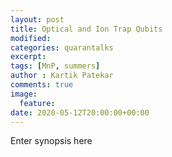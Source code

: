 ```yaml
---
layout: post
title: Optical and Ion Trap Qubits
modified:
categories: quarantalks
excerpt:
tags: [MnP, summers]
author : Kartik Patekar
comments: true
image:
  feature:
date: 2020-05-12T20:00:00+00:00
---
```

Enter synopsis here

<!-- TYPE ARTICLE BELOW -->
<!-- Use ### for header_1 -->
<!-- Use <b></b> for header_2 -->
<!-- No suffix required for normal text -->
<!-- Use <i></i> for ending notes -->
